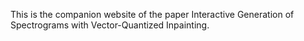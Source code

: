 <!-- <script src="https://cdnjs.cloudflare.com/ajax/libs/mathjax/2.7.0/MathJax.js?config=TeX-AMS -->
<!-- -MML_HTMLorMML" type="text/javascript"></script> -->

<!-- <script type="text/javascript">  -->
<!--       // Show button -->
<!--       function look(type){  -->
<!--       param=document.getElementById(type);  -->
<!--       if(param.style.display == "none") param.style.display = "block";  -->
<!--       else param.style.display = "none"  -->
<!--       }  -->
<!-- </script>  -->
This is the companion website of the paper 
Interactive Generation of Spectrograms with Vector-Quantized Inpainting.
